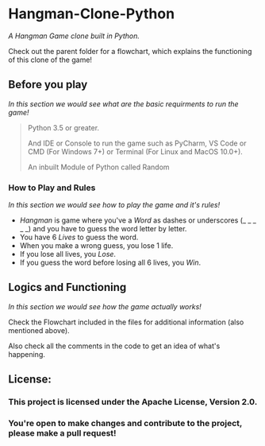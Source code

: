 # Hangman-Clone-Python
*A Hangman Game clone built in Python.*

Check out the parent folder for a flowchart, which explains the functioning of this clone of the game!

## Before you play
*In this section we would see what are the basic requirments to run the game!*

> Python 3.5 or greater.
>
> And IDE or Console to run the game such as PyCharm, VS Code or CMD (For Windows 7+) or Terminal (For Linux and MacOS 10.0+).
>
> An inbuilt Module of Python called Random

### How to Play and Rules
*In this section we would see how to play the game and it's rules!*

- *Hangman* is game where you've a *Word* as dashes or underscores (_ _ _ _ _) and you have to guess the word letter by letter.
- You have 6 *Lives* to guess the word.
- When you make a wrong guess, you lose 1 life.
- If you lose all lives, you *Lose*.
- If you guess the word before losing all 6 lives, you *Win*.

## Logics and Functioning
*In this section we would see how the game actually works!*

Check the Flowchart included in the files for additional information (also mentioned above).

Also check all the comments in the code to get an idea of what's happening.

## License:

### This project is licensed under the Apache License, Version 2.0. 
### You're open to make changes and contribute to the project, please make a pull request!